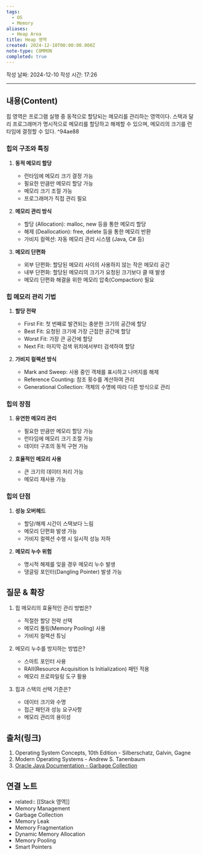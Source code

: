 ```yaml
---
tags:
  - OS
  - Memory
aliases:
  - Heap Area
title: Heap 영역
created: 2024-12-10T00:00:00.000Z
note-type: COMMON
completed: true
---
```


작성 날짜: 2024-12-10
작성 시간: 17:26

----

## 내용(Content)

힙 영역은 프로그램 실행 중 동적으로 할당되는 메모리를 관리하는 영역이다. 스택과 달리 프로그래머가 명시적으로 메모리를 할당하고 해제할 수 있으며, 메모리의 크기를 런타임에 결정할 수 있다. ^94ae88

### 힙의 구조와 특징

1. **동적 메모리 할당**
   - 런타임에 메모리 크기 결정 가능
   - 필요한 만큼만 메모리 할당 가능
   - 메모리 크기 조절 가능
   - 프로그래머가 직접 관리 필요

2. **메모리 관리 방식**
   - 할당 (Allocation): malloc, new 등을 통한 메모리 할당
   - 해제 (Deallocation): free, delete 등을 통한 메모리 반환
   - 가비지 컬렉션: 자동 메모리 관리 시스템 (Java, C# 등)

3. **메모리 단편화**
   - 외부 단편화: 할당된 메모리 사이의 사용하지 않는 작은 메모리 공간
   - 내부 단편화: 할당된 메모리의 크기가 요청된 크기보다 클 때 발생
   - 메모리 단편화 해결을 위한 메모리 압축(Compaction) 필요

### 힙 메모리 관리 기법

1. **할당 전략**
   - First Fit: 첫 번째로 발견되는 충분한 크기의 공간에 할당
   - Best Fit: 요청된 크기에 가장 근접한 공간에 할당
   - Worst Fit: 가장 큰 공간에 할당
   - Next Fit: 마지막 검색 위치에서부터 검색하여 할당

2. **가비지 컬렉션 방식**
   - Mark and Sweep: 사용 중인 객체를 표시하고 나머지를 해제
   - Reference Counting: 참조 횟수를 계산하여 관리
   - Generational Collection: 객체의 수명에 따라 다른 방식으로 관리

### 힙의 장점

1. **유연한 메모리 관리**
   - 필요한 만큼만 메모리 할당 가능
   - 런타임에 메모리 크기 조절 가능
   - 데이터 구조의 동적 구현 가능

2. **효율적인 메모리 사용**
   - 큰 크기의 데이터 처리 가능
   - 메모리 재사용 가능

### 힙의 단점

1. **성능 오버헤드**
   - 할당/해제 시간이 스택보다 느림
   - 메모리 단편화 발생 가능
   - 가비지 컬렉션 수행 시 일시적 성능 저하

2. **메모리 누수 위험**
   - 명시적 해제를 잊을 경우 메모리 누수 발생
   - 댕글링 포인터(Dangling Pointer) 발생 가능

## 질문 & 확장

1. 힙 메모리의 효율적인 관리 방법은?
   - 적절한 할당 전략 선택
   - 메모리 풀링(Memory Pooling) 사용
   - 가비지 컬렉션 튜닝

2. 메모리 누수를 방지하는 방법은?
   - 스마트 포인터 사용
   - RAII(Resource Acquisition Is Initialization) 패턴 적용
   - 메모리 프로파일링 도구 활용

3. 힙과 스택의 선택 기준은?
   - 데이터 크기와 수명
   - 접근 패턴과 성능 요구사항
   - 메모리 관리의 용이성

## 출처(링크)

1. Operating System Concepts, 10th Edition - Silberschatz, Galvin, Gagne
2. Modern Operating Systems - Andrew S. Tanenbaum
3. [Oracle Java Documentation - Garbage Collection](https://docs.oracle.com/javase/8/docs/technotes/guides/vm/gctuning/)

## 연결 노트

- related:: [[Stack 영역]]
- Memory Management
- Garbage Collection
- Memory Leak
- Memory Fragmentation
- Dynamic Memory Allocation
- Memory Pooling
- Smart Pointers










